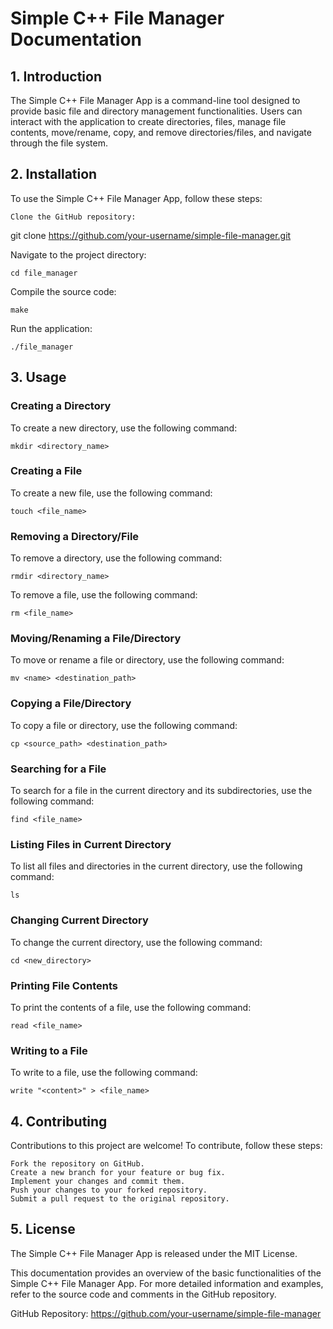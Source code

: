 # Simple C++ File Manager Documentation

## 1. Introduction<a name="introduction"></a>

The Simple C++ File Manager App is a command-line tool designed to provide basic file and directory management functionalities. Users can interact with the application to create directories, files, manage file contents, move/rename, copy, and remove directories/files, and navigate through the file system.

## 2. Installation<a name="installation"></a>

To use the Simple C++ File Manager App, follow these steps:

    Clone the GitHub repository:

git clone https://github.com/your-username/simple-file-manager.git

Navigate to the project directory:

    cd file_manager

Compile the source code:

    make

Run the application:

    ./file_manager

## 3. Usage<a name="usage"></a>

### Creating a Directory<a name="creating-a-directory"></a>

To create a new directory, use the following command:

    mkdir <directory_name>

### Creating a File<a name="creating-a-file"></a>

To create a new file, use the following command:

    touch <file_name>

### Removing a Directory/File<a name="removing-a-directoryfile"></a>

To remove a directory, use the following command:

    rmdir <directory_name>

To remove a file, use the following command:

    rm <file_name>

### Moving/Renaming a File/Directory<a name="movingrenaming-a-filedirectory"></a>

To move or rename a file or directory, use the following command:

    mv <name> <destination_path>

### Copying a File/Directory<a name="copying-a-filedirectory"></a>

To copy a file or directory, use the following command:

    cp <source_path> <destination_path>

### Searching for a File<a name="searching-for-a-file"></a>

To search for a file in the current directory and its subdirectories, use the following command:

    find <file_name>

### Listing Files in Current Directory<a name="listing-files-in-current-directory"></a>

To list all files and directories in the current directory, use the following command:

    ls

### Changing Current Directory<a name="changing-current-directory"></a>

To change the current directory, use the following command:

    cd <new_directory>

### Printing File Contents<a name="printing-file-contents"></a>

To print the contents of a file, use the following command:

    read <file_name>

### Writing to a File<a name="writing-to-a-file"></a>

To write to a file, use the following command:

    write "<content>" > <file_name>

## 4. Contributing<a name="contributing"></a>

Contributions to this project are welcome! To contribute, follow these steps:

    Fork the repository on GitHub.
    Create a new branch for your feature or bug fix.
    Implement your changes and commit them.
    Push your changes to your forked repository.
    Submit a pull request to the original repository.

## 5. License<a name="license"></a>

The Simple C++ File Manager App is released under the MIT License.

This documentation provides an overview of the basic functionalities of the Simple C++ File Manager App. For more detailed information and examples, refer to the source code and comments in the GitHub repository.

GitHub Repository: https://github.com/your-username/simple-file-manager
